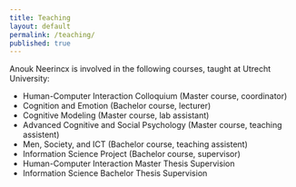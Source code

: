 ```yaml
---
title: Teaching
layout: default
permalink: /teaching/
published: true
---
```


Anouk Neerincx is involved in the following courses, taught at Utrecht University:

- Human-Computer Interaction Colloquium (Master course, coordinator)
- Cognition and Emotion (Bachelor course, lecturer)
- Cognitive Modeling (Master course, lab assistant)
- Advanced Cognitive and Social Psychology (Master course, teaching assistent)
- Men, Society, and ICT (Bachelor course, teaching assistent)
- Information Science Project (Bachelor course, supervisor)
- Human-Computer Interaction Master Thesis Supervision
- Information Science Bachelor Thesis Supervision